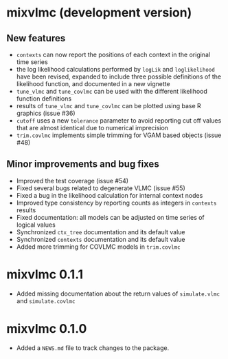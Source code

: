 # mixvlmc (development version)

## New features
* `contexts` can now report the positions of each context in the original time
  series
* the log likelihood calculations performed by `logLik` and `loglikelihood` have
  been revised, expanded to include three possible definitions of the likelihood 
  function, and documented in a new vignette
* `tune_vlmc` and `tune_covlmc` can be used with the different likelihood 
  function definitions
* results of `tune_vlmc` and `tune_covlmc` can be plotted using base R graphics 
  (issue #36)
* `cutoff` uses a new `tolerance` parameter to avoid reporting cut off values
  that are almost identical due to numerical imprecision 
* `trim.covlmc` implements simple trimming for VGAM based objects (issue #48)
  
## Minor improvements and bug fixes
* Improved the test coverage (issue #54)
* Fixed several bugs related to degenerate VLMC (issue #55)
* Fixed a bug in the likelihood calculation for internal context nodes
* Improved type consistency by reporting counts as integers in `contexts` results
* Fixed documentation: all models can be adjusted on time series of logical values
* Synchronized `ctx_tree` documentation and its default value
* Synchronized `contexts` documentation and its default value
* Added more trimming for COVLMC models in `trim.covlmc`

# mixvlmc 0.1.1

* Added missing documentation about the return values of `simulate.vlmc` and
  `simulate.covlmc`

# mixvlmc 0.1.0

* Added a `NEWS.md` file to track changes to the package.
